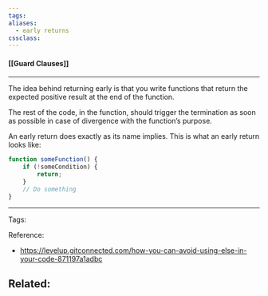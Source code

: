 ```yaml
---
tags: 
aliases: 
  - early returns
cssclass: 
---
```


#### [[Guard Clauses]]

---

The idea behind returning early is that you write functions that return the expected positive result at the end of the function.

The rest of the code, in the function, should trigger the termination as soon as possible in case of divergence with the function’s purpose.

An early return does exactly as its name implies. This is what an early return looks like:

```js
function someFunction() {
    if (!someCondition) {
        return;
    }    
    // Do something
}
```

---
Tags: 

Reference:
- <https://levelup.gitconnected.com/how-you-can-avoid-using-else-in-your-code-871197a1adbc>

Related:
- 
